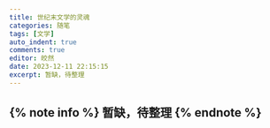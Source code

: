 ```yaml
---
title: 世纪末文学的灵魂
categories: 随笔
tags: [文学]
auto_indent: true
comments: true
editor: 皎然
date: 2023-12-11 22:15:15
excerpt: 暂缺，待整理
---
```

{% note info %}
暂缺，待整理
{% endnote %}
---
